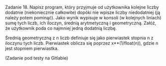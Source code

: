 Zadanie 18. 
Napisz program, który przyjmuje od użytkownika kolejne liczby dodatnie (niekoniecznie całkowite) dopóki nie wpisze liczby niedodatniej (ją należy potem pominąć). Jako wynik wypisuje w konsoli (w kolejnych liniach) sumę tych liczb, ich iloczyn, średnią arytmetyczną i geometryczną. Załóż, że użytkownik poda co najmniej jedną dodatnią liczbę.

Średnią geometryczną z n liczb definiuje się jako pierwiastek stopnia n z iloczynu tych liczb. Pierwiastek oblicza się poprzez x**(1/float(n)), gdzie n jest stopniem pierwiastka.

(Zadanie pod testy na Gitlabie)
